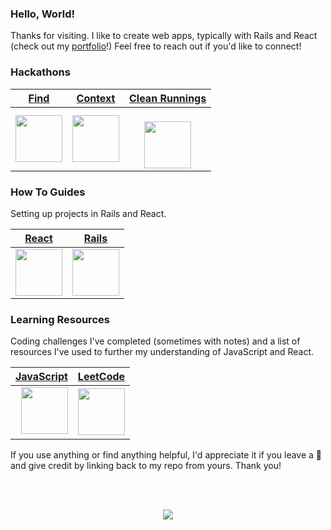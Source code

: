 ### Hello, World!

Thanks for visiting. I like to create web apps, typically with Rails and React (check out my [portfolio](https://adrianhards.github.io/)!) Feel free to reach out if you'd like to connect!

### Hackathons

| [Find](https://github.com/adrianHards/Find) | [Context](https://github.com/adrianHards/Context) | [Clean Runnings](https://github.com/sandiskolarczyk/clean-runnings) |
|------|---------|---------------|
| <a href="https://github.com/adrianHards/Find"><img src="https://hackforpeace.net/wp-content/uploads/2022/08/hfp-logo.svg" width="75" style="display: block; margin: auto;"></a> | <a href="https://github.com/adrianHards/Context"><img src="https://railshackathon.com/assets/logo-40db3df7fb921a1c743f64def8409805b0ad67179efca108b2ece831766b9bf9.svg" width="75" style="display: block; margin: auto;"></a> | &nbsp;&nbsp;&nbsp;&nbsp;&nbsp;<a href="https://github.com/sandiskolarczyk/clean-runnings"><img src="https://pbs.twimg.com/profile_images/1498241570549731328/lks7Ir_o_400x400.jpg" width="75" style="display: block; margin: auto;"></a> |

 
### How To Guides
Setting up projects in Rails and React. 

<div align="left"> 
 
| [React](https://github.com/adrianHards/react-guide) | [Rails](https://github.com/adrianHards/rails-guide) |
|------|---------|
| <a href="https://github.com/adrianHards/react-guide"><img src="https://upload.wikimedia.org/wikipedia/commons/thumb/a/a7/React-icon.svg/1920px-React-icon.svg.png" width="75"> | <a href="https://github.com/adrianHards/rails-guide"><img src="https://cdn3.iconfinder.com/data/icons/popular-services-brands-vol-2/512/ruby-on-rails-512.png" width="75"></a> | 

### Learning Resources
Coding challenges I've completed (sometimes with notes) and a list of resources I've used to further my understanding of JavaScript and React. 
 
 
| [JavaScript](https://github.com/adrianHards/frontend-resources) | [LeetCode](https://github.com/adrianHards/coding-challenges) |
|------|---------|
| &nbsp; <a href="https://github.com/adrianHards/frontend-resources"><img src="https://upload.wikimedia.org/wikipedia/commons/6/6a/JavaScript-logo.png?20120221235433" width="75"></a> | <a href="https://github.com/adrianHards/coding-challenges"><img src="https://upload.wikimedia.org/wikipedia/commons/1/19/LeetCode_logo_black.png" width="75"></a> | 

If you use anything or find anything helpful, I'd appreciate it if you leave a 🌟 and give credit by linking back to my repo from yours. Thank you!

</div>
 
<br>
 
<!-- <div align="center">

  ![JavaScript](https://img.shields.io/badge/-JavaScript-1C1E2E?style=for-the-badge&logo=javascript&logoColor=white&labelColor=3A76F0)
  ![React](https://img.shields.io/badge/-React-1C1E2E?style=for-the-badge&logo=react&logoColor=white&labelColor=3A76F0)
  ![TDD](https://img.shields.io/badge/-TDD-1C1E2E?style=for-the-badge&logo=jest&logoColor=white&labelColor=3A76F0)
  ![Ruby](https://img.shields.io/badge/-Ruby-1C1E2E?style=for-the-badge&logo=ruby&logoColor=white&labelColor=3A76F0)
  ![Rails](https://img.shields.io/badge/-Rails-1C1E2E?style=for-the-badge&logo=ruby-on-rails&logoColor=white&labelColor=3A76F0)
  ![SASS](https://img.shields.io/badge/-SASS-1C1E2E?style=for-the-badge&logo=sass&logoColor=white&labelColor=3A76F0)
  ![Tailwind](https://img.shields.io/badge/-Tailwind-1C1E2E?style=for-the-badge&logo=tailwindcss&logoColor=white&labelColor=3A76F0)
 
</div>

<br>
<br>
 
<div align="center">
<img src="https://github-readme-stats.vercel.app/api?username=adrianhards&show_icons=true&theme=radical&title_color=3A76F0&text_color=fff&icon_color=3A76F0" height="175">
</div>
  -->
<br>

<p align="center">
  <img src="https://visitor-badge.laobi.icu/badge?page_id=adrianhards" id="counter">
</p>


